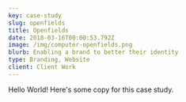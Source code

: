 ```yaml
---
key: case-study
slug: openfields
title: Openfields
date: 2018-03-16T00:00:53.792Z
image: /img/computer-openfields.png
blurb: Enabling a brand to better their identity
type: Branding, Website
client: Client Work
---
```


Hello World! Here's some copy for this case study.
